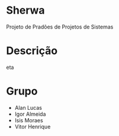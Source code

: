 # Sherwa
  Projeto de Pradões de Projetos de Sistemas

# Descrição
eta


# Grupo
  - Alan Lucas
  - Igor Almeida
  - Isis Moraes
  - Vitor Henrique

